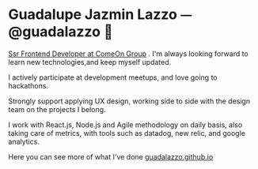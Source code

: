 <h1>Guadalupe Jazmin Lazzo ⏤ @guadalazzo 🦄</h1>
<p>
  
  [Ssr Frontend Developer at ComeOn Group](http://sth-gitlab01.cleverdolphin.se/guadalupe.lazzo) . I'm always looking forward to learn new technologies,and keep myself updated.
  
  I actively participate at development meetups, and love going to hackathons.
  
  Strongly support applying UX design, working side to side with the design team on the projects I belong.  
  
  I work with React.js, Node.js and Agile methodology on daily basis, also taking care of metrics, with tools such as datadog, new relic, and google analytics. 
  
  Here you can see more of what I've done [guadalazzo.github.io](https://guadalazzo.github.io/)
  
  </p>
